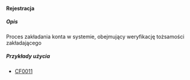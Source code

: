 #### Rejestracja

##### Opis

Proces zakładania konta w systemie, obejmujący weryfikację tożsamości zakładającego

##### Przykłady użycia

- [CF0011](../../3.3.cechy.funkcjonalne/cechy.funkcjonalne/CF0011.md)

